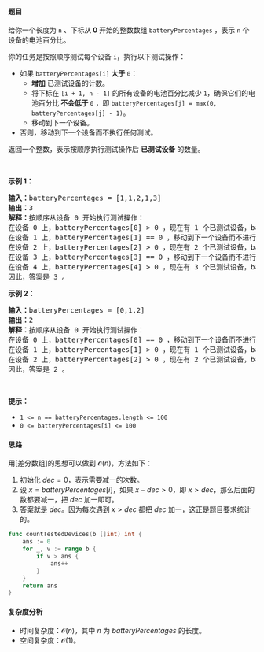 #### 题目

<p>给你一个长度为 <code>n</code> 、下标从<strong> 0 </strong>开始的整数数组 <code>batteryPercentages</code> ，表示 <code>n</code> 个设备的电池百分比。</p>
<p>你的任务是按照顺序测试每个设备 <code>i</code>，执行以下测试操作：</p>
<ul>
	<li>如果 <code>batteryPercentages[i]</code> <strong>大于</strong> <code>0</code>：
        <ul>
            <li><strong>增加</strong> 已测试设备的计数。</li>
            <li>将下标在 <code>[i + 1, n - 1]</code> 的所有设备的电池百分比减少 <code>1</code>，确保它们的电池百分比<strong> 不会低于</strong> <code>0</code> ，即 <code>batteryPercentages[j] = max(0, batteryPercentages[j] - 1)</code>。</li>
            <li>移动到下一个设备。</li>
        </ul>
    </li>
<li>否则，移动到下一个设备而不执行任何测试。</li>
</ul>

<p>返回一个整数，表示按顺序执行测试操作后 <strong>已测试设备</strong> 的数量。</p>

<p> </p>

<p><strong class="example">示例 1：</strong></p>

<pre>
<strong>输入：</strong>batteryPercentages = [1,1,2,1,3]
<strong>输出：</strong>3
<strong>解释：</strong>按顺序从设备 0 开始执行测试操作：
在设备 0 上，batteryPercentages[0] > 0 ，现在有 1 个已测试设备，batteryPercentages 变为 [1,0,1,0,2] 。
在设备 1 上，batteryPercentages[1] == 0 ，移动到下一个设备而不进行测试。
在设备 2 上，batteryPercentages[2] > 0 ，现在有 2 个已测试设备，batteryPercentages 变为 [1,0,1,0,1] 。
在设备 3 上，batteryPercentages[3] == 0 ，移动到下一个设备而不进行测试。
在设备 4 上，batteryPercentages[4] > 0 ，现在有 3 个已测试设备，batteryPercentages 保持不变。
因此，答案是 3 。
</pre>

<p><strong class="example">示例 2：</strong></p>

<pre>
<strong>输入：</strong>batteryPercentages = [0,1,2]
<strong>输出：</strong>2
<strong>解释：</strong>按顺序从设备 0 开始执行测试操作：
在设备 0 上，batteryPercentages[0] == 0 ，移动到下一个设备而不进行测试。
在设备 1 上，batteryPercentages[1] > 0 ，现在有 1 个已测试设备，batteryPercentages 变为 [0,1,1] 。
在设备 2 上，batteryPercentages[2] > 0 ，现在有 2 个已测试设备，batteryPercentages 保持不变。
因此，答案是 2 。
</pre>

<p> </p>

<p><strong>提示：</strong></p>

<ul>
	<li><code>1 <= n == batteryPercentages.length <= 100 </code></li>
	<li><code>0 <= batteryPercentages[i] <= 100</code></li>
</ul>

#### 思路

用[差分数组]的思想可以做到 $\mathcal{O}(n)$，方法如下：
1. 初始化 $\textit{dec}=0$，表示需要减一的次数。
2. 设 $x=\textit{batteryPercentages}[i]$，如果 $x - \textit{dec} > 0$，即 $x > \textit{dec}$，那么后面的数都要减一，把 $\textit{dec}$ 加一即可。
3. 答案就是 $\textit{dec}$。因为每次遇到 $x > \textit{dec}$ 都把 $\textit{dec}$ 加一，这正是题目要求统计的。

```go 
func countTestedDevices(b []int) int {
	ans := 0
	for _, v := range b {
		if v > ans {
			ans++
		}
	}
	return ans
}
```

#### 复杂度分析

- 时间复杂度：$\mathcal{O}(n)$，其中 $n$ 为 $\textit{batteryPercentages}$ 的长度。
- 空间复杂度：$\mathcal{O}(1)$。
